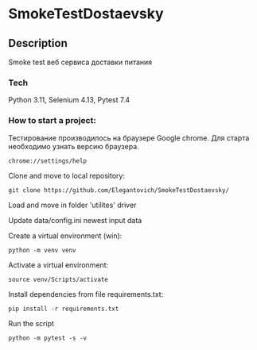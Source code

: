 # SmokeTestDostaevsky

## Description
Smoke test веб сервиса доставки питания

### Tech
Python 3.11, Selenium 4.13, Pytest 7.4

### How to start a project:
Тестирование производилось на браузере Google chrome. Для старта необходимо узнать версию браузера.
```
chrome://settings/help
```
Clone and move to local repository:
```
git clone https://github.com/Elegantovich/SmokeTestDostaevsky/
```
Load and move in folder 'utilites' driver

Update data/config.ini newest input data

Create a virtual environment (win):
```
python -m venv venv
```
Activate a virtual environment:
```
source venv/Scripts/activate
```
Install dependencies from file requirements.txt:
```
pip install -r requirements.txt
```
Run the script
```
python -m pytest -s -v
```
